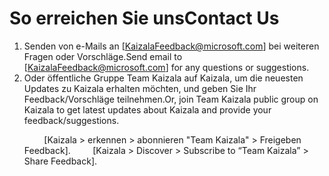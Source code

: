 # <a name="contact-us"></a><span data-ttu-id="0bb92-101">So erreichen Sie uns</span><span class="sxs-lookup"><span data-stu-id="0bb92-101">Contact Us</span></span>
1.  <span data-ttu-id="0bb92-102">Senden von e-Mails an [KaizalaFeedback@microsoft.com] bei weiteren Fragen oder Vorschläge.</span><span class="sxs-lookup"><span data-stu-id="0bb92-102">Send email to [KaizalaFeedback@microsoft.com] for any questions or suggestions.</span></span>   
2.  <span data-ttu-id="0bb92-103">Oder öffentliche Gruppe Team Kaizala auf Kaizala, um die neuesten Updates zu Kaizala erhalten möchten, und geben Sie Ihr Feedback/Vorschläge teilnehmen.</span><span class="sxs-lookup"><span data-stu-id="0bb92-103">Or, join Team Kaizala public group on Kaizala to get latest updates about Kaizala and provide your feedback/suggestions.</span></span><p><span data-ttu-id="0bb92-104">&nbsp;&nbsp;&nbsp;&nbsp;&nbsp;&nbsp;&nbsp;&nbsp;[Kaizala > erkennen > abonnieren "Team Kaizala" > Freigeben Feedback].</span><span class="sxs-lookup"><span data-stu-id="0bb92-104">&nbsp;&nbsp;&nbsp;&nbsp;&nbsp;&nbsp;&nbsp;&nbsp; [Kaizala > Discover > Subscribe to “Team Kaizala” > Share Feedback].</span></span>
